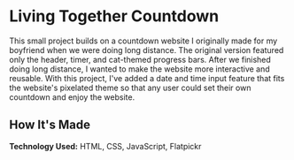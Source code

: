 # Living Together Countdown
This small project builds on a countdown website I originally made for my boyfriend when we were doing long distance. The original version featured only the header, timer, and cat-themed progress bars.
After we finished doing long distance, I wanted to make the website more interactive and reusable. With this project, I've added a date and time input feature that fits the website's pixelated theme so that any
user could set their own countdown and enjoy the website.

## How It's Made
**Technology Used:** HTML, CSS, JavaScript, Flatpickr
